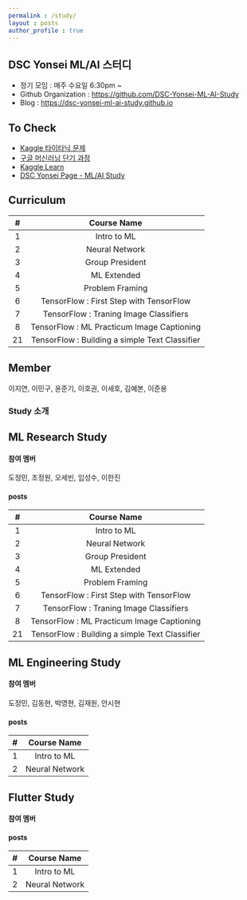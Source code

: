 ```yaml
---
permalink : /study/
layout : posts 
author_profile : true
---
```


## DSC Yonsei ML/AI 스터디
- 정기 모임 : 매주 수요일 6:30pm ~
- Github Organization : <https://github.com/DSC-Yonsei-ML-AI-Study>
- Blog : <https://dsc-yonsei-ml-ai-study.github.io>

## To Check
- [Kaggle 타이타닉 문제](https://www.kaggle.com/c/titanic/overview/description)
- [구글 머신러닝 단기 과정](https://developers.google.com/machine-learning/crash-course/ml-intro)
- [Kaggle Learn](https://www.kaggle.com/learn/overview?utm_medium=partner&utm_source=google.com&utm_campaign=google+ai+hub)
- [DSC Yonsei Page - ML/AI Study](https://sites.google.com/yonsei.ac.kr/dsc-yonsei/mlai-study)

## Curriculum 

|#|Course Name|
|:-------:|:--------:|
| 1 | Intro to ML |
| 2 | Neural Network
| 3 | Group President
| 4 | ML Extended
| 5 | Problem Framing
| 6 | TensorFlow : First Step with TensorFlow
| 7 | TensorFlow : Traning Image Classifiers
| 8 | TensorFlow : ML Practicum Image Captioning
| 21 | TensorFlow : Building a simple Text Classifier

## Member
이지연, 이민구, 윤준기, 이호권, 이세호, 김예본, 이준용

### Study 소개

## ML Research Study
#### 참여 멤버
도정민, 조정원, 오세빈, 임성수, 이한진

#### posts
|#|Course Name|
|:-------:|:--------:|
| 1 | Intro to ML |
| 2 | Neural Network
| 3 | Group President
| 4 | ML Extended
| 5 | Problem Framing
| 6 | TensorFlow : First Step with TensorFlow
| 7 | TensorFlow : Traning Image Classifiers
| 8 | TensorFlow : ML Practicum Image Captioning
| 21 | TensorFlow : Building a simple Text Classifier


## ML Engineering Study
#### 참여 멤버
도정민, 김동현, 박영현, 김재원, 안시현

#### posts
|#|Course Name|
|:-------:|:--------:|
| 1 | Intro to ML |
| 2 | Neural Network


## Flutter Study
#### 참여 멤버

#### posts
|#|Course Name|
|:-------:|:--------:|
| 1 | Intro to ML |
| 2 | Neural Network
